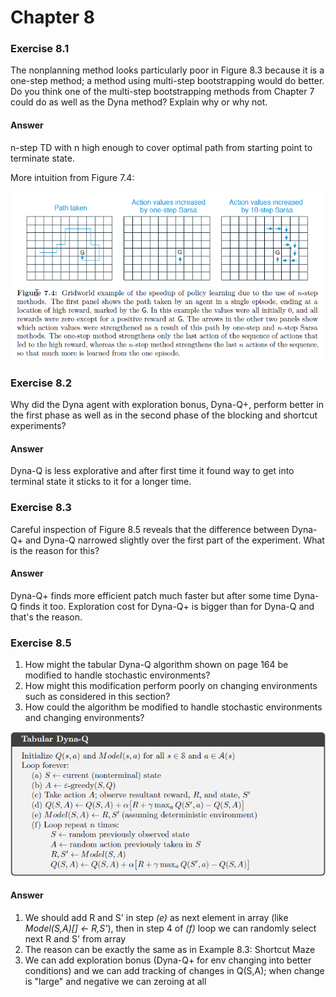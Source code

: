 # Chapter 8

### Exercise 8.1

The nonplanning method looks particularly poor in Figure 8.3 because it is
a one-step method; a method using multi-step bootstrapping would do better. Do you
think one of the multi-step bootstrapping methods from Chapter 7 could do as well as
the Dyna method? Explain why or why not.

#### Answer

n-step TD with n high enough to cover optimal path from starting point to terminate state.

More intuition from Figure 7.4:

![figure 7.4](assets/answer-008_01_01.png)

### Exercise 8.2

Why did the Dyna agent with exploration bonus, Dyna-Q+, perform
better in the first phase as well as in the second phase of the blocking and shortcut
experiments?

#### Answer

Dyna-Q is less explorative and after first time it found way to get into terminal state it sticks to it for a longer time.

### Exercise 8.3

Careful inspection of Figure 8.5 reveals that the difference between Dyna-Q+
and Dyna-Q narrowed slightly over the first part of the experiment. What is the reason
for this?

#### Answer 

Dyna-Q+ finds more efficient patch much faster but after some time Dyna-Q finds it too. Exploration cost for Dyna-Q+ is bigger than for Dyna-Q and that's the reason.

### Exercise 8.5

1. How might the tabular Dyna-Q algorithm shown on page 164 be modified
to handle stochastic environments? 
2. How might this modification perform poorly on
changing environments such as considered in this section? 
3. How could the algorithm be
modified to handle stochastic environments and changing environments?

![Tabular Dyna-Q page 164](assets/answer-008_05_01.png)

#### Answer

1. We should add R and S' in step _(e)_ as next element in array (like _Model(S,A)[] ← R,S'_), then in step 4 of _(f)_ loop we can randomly select next R and S' from array
2. The reason can be exactly the same as in Example 8.3: Shortcut Maze
3. We can add exploration bonus (Dyna-Q+ for env changing into better conditions) and we can add tracking of changes in Q(S,A); when change is "large" and negative we can zeroing at all

